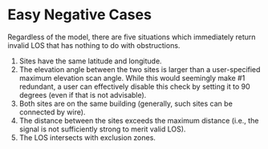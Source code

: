 # Easy Negative Cases

Regardless of the model, there are five situations which immediately return
invalid LOS that has nothing to do with obstructions.

1. Sites have the same latitude and longitude.
2. The elevation angle between the two sites is larger than a user-specified
   maximum elevation scan angle. While this would seemingly make #1 redundant,
   a user can effectively disable this check by setting it to 90 degrees (even
   if that is not advisable).
3. Both sites are on the same building (generally, such sites can be connected
   by wire).
4. The distance between the sites exceeds the maximum distance (i.e., the
   signal is not sufficiently strong to merit valid LOS).
5. The LOS intersects with exclusion zones.
